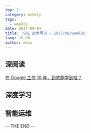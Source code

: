 ```yaml
---
top: 2
category: weekly
tags:
  - weekly
date: 2017-09-04
title: 'SRE 技术周刊 - 2017/08/week36'
lang: zh-CN
author: dean
---
```


## 深阅读

[在 Google 工作 10 年，到底能学到啥？](http://mp.weixin.qq.com/s/pLtGB-kzy6PoMEjY8QXp-Q)

## 深度学习

## 智能运维

-- THE END --
